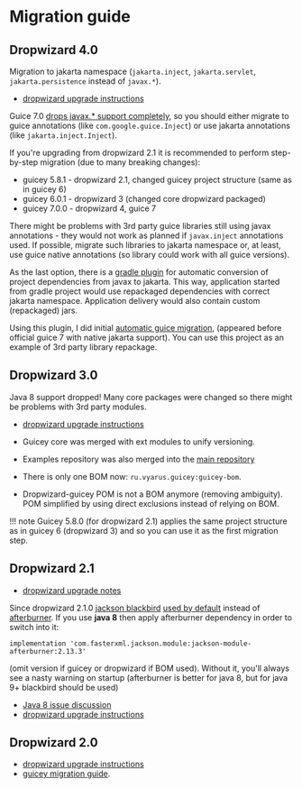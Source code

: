 # Migration guide

## Dropwizard 4.0

Migration to jakarta namespace (`jakarta.inject`, `jakarta.servlet`, `jakarta.persistence` instead of `javax.*`).

* [dropwizard upgrade instructions](https://www.dropwizard.io/en/release-4.0.x/manual/upgrade-notes/upgrade-notes-4_0_x.html)

Guice 7.0 [drops javax.* support completely](https://github.com/google/guice/wiki/Guice700), so you should either migrate
to guice annotations (like `com.google.guice.Inject`) or use jakarta annotations (like `jakarta.inject.Inject`).

If you're upgrading from dropwizard 2.1 it is recommended to perform step-by-step migration (due to many breaking changes):

* guicey 5.8.1 - dropwizard 2.1, changed guicey project structure (same as in guicey 6)
* guicey 6.0.1 - dropwizard 3 (changed core dropwizard packaged)
* guicey 7.0.0 - dropwizard 4, guice 7 

There might be problems with 3rd party guice libraries still using javax annotations - they would not work as planned
if `javax.inject` annotations used. If possible, migrate such libraries to jakarta namespace or, at least,
use guice native annotations (so library could work with all guice versions).

As the last option, there is a [gradle plugin](https://github.com/nebula-plugins/gradle-jakartaee-migration-plugin)
for automatic conversion of project dependencies from javax to jakarta. This way, application started from gradle project
would use repackaged dependencies with correct jakarta namespace. Application delivery would also contain 
custom (repackaged) jars.

Using this plugin, I did initial [automatic guice migration](https://github.com/xvik/guice-jakartaee), (appeared before official
guice 7 with native jakarta support). You can use this project as an example of 3rd party library
repackage.


## Dropwizard 3.0

Java 8 support dropped! Many core packages were changed so there might be problems with 3rd party modules. 

* [dropwizard upgrade instructions](https://www.dropwizard.io/en/release-4.0.x/manual/upgrade-notes/upgrade-notes-3_0_x.html)

* Guicey core was merged with ext modules to unify versioning. 
* Examples repository was also merged into the [main repository](https://github.com/xvik/dropwizard-guicey/tree/master/examples)
* There is only one BOM now: `ru.vyarus.guicey:guicey-bom`. 
* Dropwizard-guicey POM is not a BOM anymore (removing ambiguity). POM simplified by using direct exclusions instead of relying on BOM.

!!! note
    Guicey 5.8.0 (for dropwizard 2.1) applies the same project structure as in guicey 6 (dropwizard 3) and
    so you can use it as the first migration step.

## Dropwizard 2.1

* [dropwizard upgrade notes](https://www.dropwizard.io/en/release-4.0.x/manual/upgrade-notes/upgrade-notes-2_1_x.html)

Since dropwizard 2.1.0 [jackson blackbird](https://github.com/FasterXML/jackson-modules-base/tree/jackson-modules-base-2.13.3/blackbird#readme)
[used by default](https://www.dropwizard.io/en/release-2.1.x/manual/upgrade-notes/upgrade-notes-2_1_x.html#jackson-blackbird-as-default)
instead of [afterburner](https://github.com/FasterXML/jackson-modules-base/tree/jackson-modules-base-2.13.3/afterburner#readme).
If you use **java 8** then apply afterburner dependency in order to switch into it:

```
implementation 'com.fasterxml.jackson.module:jackson-module-afterburner:2.13.3'
```

(omit version if guicey or dropwizard if BOM used).
Without it, you'll always see a nasty warning on startup (afterburner is better for java 8, but for java 9+ blackbird should be used)

* [Java 8 issue discussion](https://github.com/xvik/dropwizard-guicey/discussions/226)
* [dropwizard upgrade instructions](https://www.dropwizard.io/en/release-2.1.x/manual/upgrade-notes/upgrade-notes-2_1_x.html)

## Dropwizard 2.0

* [dropwizard upgrade instructions](https://www.dropwizard.io/en/release-2.0.x/manual/upgrade-notes/upgrade-notes-2_0_x.html)
* [guicey migration guide](http://xvik.github.io/dropwizard-guicey/5.0.0/about/release-notes/#migration-guide).
